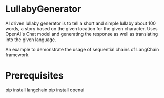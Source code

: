 # LullabyGenerator

AI driven lullaby generator is to tell a short and simple lullaby about 100 words, a story based on the given location for the given character.
Uses OpenAI's Chat model and generating the response as well as translating into the given language.

An example to demonstrate the usage of sequential chains of LangChain framework.

# Prerequisites
pip install langchain
pip install openai

